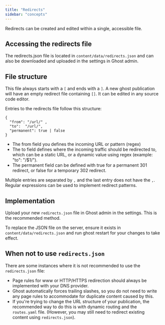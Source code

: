 ```yaml
---
title: "Redirects"
sidebar: "concepts"
---
```

Redirects can be created and edited within a single, accessible file.

## Accessing the redirects file

The redirects.json file is located in `content/data/redirects.json` and can also be downloaded and uploaded in the settings in Ghost admin.

## File structure

This file always starts with a `[` and ends with a `]`. A new ghost publication will have an empty redirect file containing `[]`. It can be edited in any source code editor.

Entries to the redirects file follow this structure: 
```
{
  "from": "/url/" ,
  "to":  "/url/",
  "permanent": true | false
}
```

* The from field you defines the incoming URL or pattern (regex)
* The to field defines where the incoming traffic should be redirected to, which can be a static URL, or a dynamic value using regex (example: "to": "/$1/").
* The permanent field can be defined with true for a permanent 301 redirect, or false for a temporary 302 redirect. 

Multiple entries are separated by `,` and the last entry does not have the `,`. Regular expressions can be used to implement redirect patterns. 

## Implementation

Upload your new `redirects.json` file in Ghost admin in the settings. This is the recommended method. 

To replace the JSON file on the server, ensure it exists in `content/data/redirects.json` and run ghost restart for your changes to take effect.

## When not to use `redirects.json` 

There are some instances where it is not recommended to use the `redirects.json` file: 

* Page rules for www or HTTP/HTTPS redirection should always be implemented with your DNS provider.
* Ghost automatically forces trailing slashes, so you do not need to write any page rules to accommodate for duplicate content caused by this.
* If you're trying to change the URL structure of your publication, the recommended way to do this is with dynamic routing and the `routes.yaml` file. (However, you may still need to redirect existing content using `redirects.json`).
